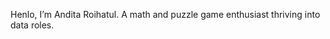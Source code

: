 Henlo, I’m Andita Roihatul. A math and puzzle game enthusiast thriving into data roles.
<!---
anditaroihatul/anditaroihatul is a ✨ special ✨ repository because its `README.md` (this file) appears on your GitHub profile.
You can click the Preview link to take a look at your changes.
--->
